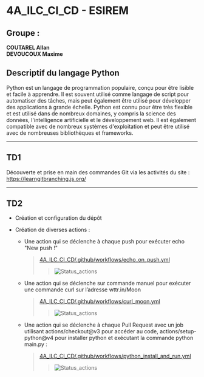 # 4A_ILC_CI_CD - ESIREM

Groupe :
--------
**COUTAREL Allan**    
**DEVOUCOUX Maxime**


## Descriptif du langage Python

Python est un langage de programmation populaire, conçu pour être lisible et facile à apprendre. Il est souvent utilisé comme langage de script pour automatiser des tâches, mais peut également être utilisé pour développer des applications à grande échelle. Python est connu pour être très flexible et est utilisé dans de nombreux domaines, y compris la science des données, l'intelligence artificielle et le développement web. Il est également compatible avec de nombreux systèmes d'exploitation et peut être utilisé avec de nombreuses bibliothèques et frameworks.

---

## TD1

Découverte et prise en main des commandes Git via les activités du site : https://learngitbranching.js.org/

---

## TD2

* Création et configuration du dépôt

* Création de diverses actions : 

    - Une action qui se déclenche à chaque push pour exécuter echo "New push !"
        > [4A_ILC_CI_CD/.github/workflows/echo_on_push.yml](https://github.com/a-coutarel/4A_ILC_CI_CD/blob/main/.github/workflows/echo_on_push.yml)
        >> ![Status_actions](https://github.com/a-coutarel/4A_ILC_CI_CD/actions/workflows/echo_on_push.yml/badge.svg)

    - Une action qui se déclenche sur commande manuel pour exécuter une commande curl sur l’adresse wttr.in/Moon
        > [4A_ILC_CI_CD/.github/workflows/curl_moon.yml](https://github.com/a-coutarel/4A_ILC_CI_CD/blob/main/.github/workflows/curl_moon.yml)
        >> ![Status_actions](https://github.com/a-coutarel/4A_ILC_CI_CD/actions/workflows/curl_moon.yml/badge.svg)

    - Une action qui se déclenche à chaque Pull Request avec un job utilisant actions/checkout@v3 pour accéder au code, actions/setup-python@v4 pour installer python et exécutant la commande python main.py :
        > [4A_ILC_CI_CD/.github/workflows/python_install_and_run.yml](https://github.com/a-coutarel/4A_ILC_CI_CD/blob/main/.github/workflows/python_install_and_run.yml)
        >> ![Status_actions](https://github.com/a-coutarel/4A_ILC_CI_CD/actions/workflows/python_install_and_run.yml/badge.svg)
